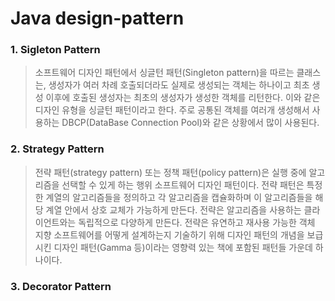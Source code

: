 # Java design-pattern

### 1. Sigleton Pattern
> 소프트웨어 디자인 패턴에서 싱글턴 패턴(Singleton pattern)을 따르는 클래스는, 생성자가 여러 차례 호출되더라도 실제로 생성되는 객체는 하나이고 최초 생성 이후에 호출된 생성자는 최초의 생성자가 생성한 객체를 리턴한다. 이와 같은 디자인 유형을 싱글턴 패턴이라고 한다. 
> 주로 공통된 객체를 여러개 생성해서 사용하는 DBCP(DataBase Connection Pool)와 같은 상황에서 많이 사용된다.

### 2. Strategy Pattern
> 전략 패턴(strategy pattern) 또는 정책 패턴(policy pattern)은 실행 중에 알고리즘을 선택할 수 있게 하는 행위 소프트웨어 디자인 패턴이다. 
> 전략 패턴은 특정한 계열의 알고리즘들을 정의하고 각 알고리즘을 캡슐화하며 이 알고리즘들을 해당 계열 안에서 상호 교체가 가능하게 만든다.
> 전략은 알고리즘을 사용하는 클라이언트와는 독립적으로 다양하게 만든다. 
> 전략은 유연하고 재사용 가능한 객체 지향 소프트웨어를 어떻게 설계하는지 기술하기 위해 디자인 패턴의 개념을 보급시킨 디자인 패턴(Gamma 등)이라는 영향력 있는 책에 포함된 패턴들 가운데 하나이다. 

### 3. Decorator Pattern
